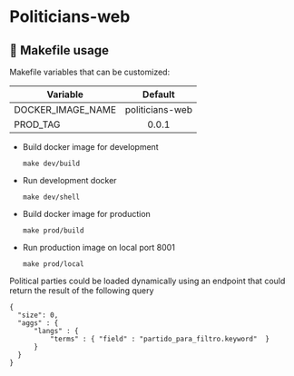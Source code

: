 # Politicians-web


## 🚀 Makefile usage

Makefile variables that can be customized:

| Variable |     Default     |
|----------|:---------------:|
| DOCKER_IMAGE_NAME | politicians-web |
| PROD_TAG|      0.0.1      |

* Build docker image for development
    ```
    make dev/build
    ```
  
* Run development docker
    ```
    make dev/shell
    ```
  
* Build docker image for production
    ```
    make prod/build
    ```
  
* Run production image on local port 8001
    ```
    make prod/local
    ```

Political parties could be loaded dynamically using an endpoint that could return the result of the following query
```
{ 
  "size": 0,
  "aggs" : {
      "langs" : {
          "terms" : { "field" : "partido_para_filtro.keyword"  }
      }
  }
}
```
